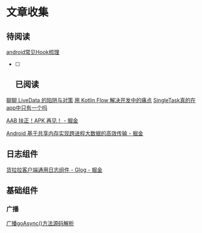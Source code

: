 # 文章收集


## 待阅读

[android常见Hook梳理](https://mp.weixin.qq.com/s/64so1IAJnA3oDlVRWyrQ7Q)

- [ ] ## 已阅读

[聊聊 LiveData 的陷阱与对策](https://mp.weixin.qq.com/s/lvCV2SfFFbMWVjOEYctEDw)
[用 Kotlin Flow 解决开发中的痛点](https://mp.weixin.qq.com/s/q-j8FRj0LeBlWcWd3Egz_g)
[SingleTask真的在app中只有一个吗](https://mp.weixin.qq.com/s/Ij9gqqsVNwAOzAiIiDchbg?st=B58E53083FDF69919FDAD12D6A62C360F40A1E1B0F5AA18838438566E2205B5F593D4477F10F5B471544B76B16CB876BC69A56F44923CF83808926E4185D1870FD1B2425A2AFB125406617E349DA80C0B00C1E95911F602DB2A12B35A39B4C7BE948FD6D66C624EFEB9C2770691F7F002607989FB93E36DE5F043732FB584E447C579376163B090A771B901EC258DB1112694D38705D98A5D6B3EFE22602F49AE3EAC705EF3B5AF1CE42DE16E9E7D4E1964B0D5073FDE059294349C9AA97C761179D05EC21CD458496FA6F4C316A7E82&vid=1688852897988624&cst=4C4A9E630D27C68FC4B4898C30C230C9D0A2EDE9469A3DA87679AB304860C0A1915E0DB7DA047BCA25044A171DB6297A&deviceid=d0eb9e7f-9f76-4fd5-b058-510b54d344fe&version=4.0.0.99013&platform=mac)

[AAB 扶正！APK 再见！ - 掘金](https://juejin.cn/post/6984588418554527774)


[Android 基于共享内存实现跨进程大数据的高效传输 - 掘金](https://juejin.cn/post/7146148906059956232)

## 日志组件

[货拉拉客户端通用日志组件 - Glog - 掘金](https://juejin.cn/post/7168662263337861133?share_token=c33bde52-cf82-4fcc-b3a0-2ca72dcba5c9)


## 基础组件
### 广播
[广播goAsync()方法源码解析](https://mp.weixin.qq.com/s/K5oGsnOm9p7fi0BdBc7ZHQ)
